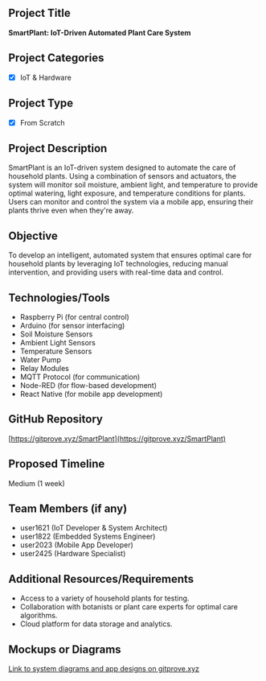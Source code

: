 ## Project Title

**SmartPlant: IoT-Driven Automated Plant Care System**

## Project Categories

- [x] IoT & Hardware

## Project Type

- [x] From Scratch

## Project Description

SmartPlant is an IoT-driven system designed to automate the care of household plants. Using a combination of sensors and actuators, the system will monitor soil moisture, ambient light, and temperature to provide optimal watering, light exposure, and temperature conditions for plants. Users can monitor and control the system via a mobile app, ensuring their plants thrive even when they're away.

## Objective

To develop an intelligent, automated system that ensures optimal care for household plants by leveraging IoT technologies, reducing manual intervention, and providing users with real-time data and control.

## Technologies/Tools

- Raspberry Pi (for central control)
- Arduino (for sensor interfacing)
- Soil Moisture Sensors
- Ambient Light Sensors
- Temperature Sensors
- Water Pump
- Relay Modules
- MQTT Protocol (for communication)
- Node-RED (for flow-based development)
- React Native (for mobile app development)

## GitHub Repository

[https://gitprove.xyz/SmartPlant](https://gitprove.xyz/SmartPlant)

## Proposed Timeline

Medium (1 week)

## Team Members (if any)

- user1621 (IoT Developer & System Architect)
- user1822 (Embedded Systems Engineer)
- user2023 (Mobile App Developer)
- user2425 (Hardware Specialist)

## Additional Resources/Requirements

- Access to a variety of household plants for testing.
- Collaboration with botanists or plant care experts for optimal care algorithms.
- Cloud platform for data storage and analytics.

## Mockups or Diagrams

[Link to system diagrams and app designs on gitprove.xyz](https://gitprove.xyz/path-to-designs)
